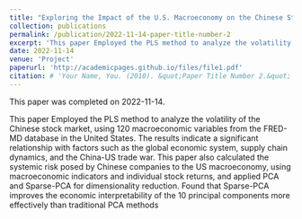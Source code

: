 ```yaml
---
title: "Exploring the Impact of the U.S. Macroeconomy on the Chinese Stock Market - Based on Market and Individual Stock Dimensions"
collection: publications
permalink: /publication/2022-11-14-paper-title-number-2
excerpt: 'This paper Employed the PLS method to analyze the volatility of the Chinese stock market, using 120 macroeconomic variables from the FRED-MD database in the United States. The results indicate a significant relationship with factors such as the global economic system, supply chain dynamics, and the China-US trade war. This paper also calculated the systemic risk posed by Chinese companies to the US macroeconomy, using macroeconomic indicators and individual stock returns, and applied PCA and Sparse-PCA for dimensionality reduction. Found that Sparse-PCA improves the economic interpretability of the 10 principal components more effectively than traditional PCA methods'
date: 2022-11-14
venue: 'Project'
paperurl: 'http://academicpages.github.io/files/file1.pdf'
citation: # 'Your Name, You. (2010). &quot;Paper Title Number 2.&quot; <i>Journal 1</i>. 1(2).'
---
```


This paper was completed on 2022-11-14.

This paper Employed the PLS method to analyze the volatility of the Chinese stock market, using 120 macroeconomic variables from the FRED-MD database in the United States. The results indicate a significant relationship with factors such as the global economic system, supply chain dynamics, and the China-US trade war. This paper also calculated the systemic risk posed by Chinese companies to the US macroeconomy, using macroeconomic indicators and individual stock returns, and applied PCA and Sparse-PCA for dimensionality reduction. Found that Sparse-PCA improves the economic interpretability of the 10 principal components more effectively than traditional PCA methods

